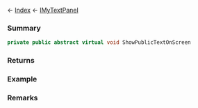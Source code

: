 ← [Index](Api-Index) ← [IMyTextPanel](Sandbox.ModAPI.Ingame.IMyTextPanel)

### Summary

```csharp
private public abstract virtual void ShowPublicTextOnScreen
```

### Returns

### Example

### Remarks


